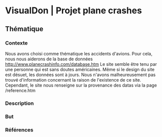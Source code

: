 # VisualDon | Projet plane crashes

## Thématique
### Contexte
Nous avons choisi comme thématique les accidents d'avions. 
Pour cela, nous nous aiderons de la base de données http://www.planecrashinfo.com/database.htm
Le site semble être tenu par une personne qui est sans doutes américaines. Même si le design du site est désuet, les données sont à jours.
Nous n'avons malheureusement pas trouvé d'information concernant la raison de l'existence de ce site. 
Cependant, le site nous renseigne sur la provenance des datas via la page /reference.htm

### Description
### But
### Références
